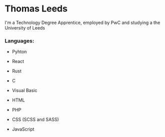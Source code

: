 # Thomas Leeds

I'm a Technology Degree Apprentice, employed by PwC and studying a the University of Leeds

### Languages:
  * Pyhton
  * React
  * Rust
  * C
  * Visual Basic  
  
  * HTML
  * PHP
  * CSS (SCSS and SASS)
  * JavaScript

